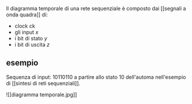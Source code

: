 Il diagramma temporale di una rete sequenziale è composto dai [[segnali a onda quadra]] di:
- clock $\text{ck}$
- gli input $x$
- i bit di stato $y$
- i bit di uscita $z$

## esempio
Sequenza di input: 10110110 a partire allo stato 10 dell'automa nell'esempio di [[sintesi di reti sequenziali]].

![[diagramma temporale.jpg]]